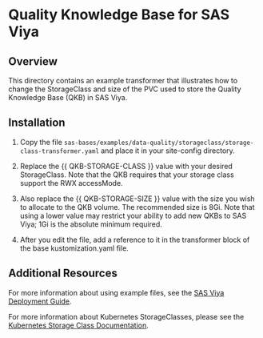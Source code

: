 # Quality Knowledge Base for SAS Viya

## Overview

This directory contains an example transformer that illustrates how to change the StorageClass and size of the PVC used to store the Quality Knowledge Base (QKB) in SAS Viya.

## Installation
1.  Copy the file `sas-bases/examples/data-quality/storageclass/storage-class-transformer.yaml` and place it in your site-config directory.

2.  Replace the {{ QKB-STORAGE-CLASS }} value with your desired StorageClass. Note that the QKB requires that your storage class support the RWX accessMode.

3.  Also replace the {{ QKB-STORAGE-SIZE }} value with the size you wish to allocate to the QKB volume.  The recommended size is 8Gi.  Note that using a lower value may restrict your ability to add new QKBs to SAS Viya; 1Gi is the absolute minimum required.

4.  After you edit the file, add a reference to it in the transformer block of the base kustomization.yaml file.

## Additional Resources

For more information about using example files, see the [SAS Viya Deployment Guide](http://documentation.sas.com/?softwareId=mysas&softwareVersion=prod&docsetId=dplyml0phy0dkr&docsetTarget=titlepage.htm&locale=en).

For more information about Kubernetes StorageClasses, please see the [Kubernetes Storage Class Documentation](https://kubernetes.io/docs/concepts/storage/storage-classes).


